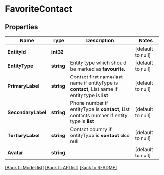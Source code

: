 # FavoriteContact

## Properties
Name | Type | Description | Notes
------------ | ------------- | ------------- | -------------
**EntityId** | **int32** |  | [default to null]
**EntityType** | **string** | Entity type which should be marked as **favourite**. | [default to null]
**PrimaryLabel** | **string** | Contact first name/last name if entityType is **contact**, List name if entity type is **list** | [default to null]
**SecondaryLabel** | **string** | Phone number if entityType is **contact**, List contacts number if entity type is **list** | [default to null]
**TertiaryLabel** | **string** | Contact country if entityType is **contact** else null | [default to null]
**Avatar** | **string** |  | [default to null]

[[Back to Model list]](../README.md#documentation-for-models) [[Back to API list]](../README.md#documentation-for-api-endpoints) [[Back to README]](../README.md)


